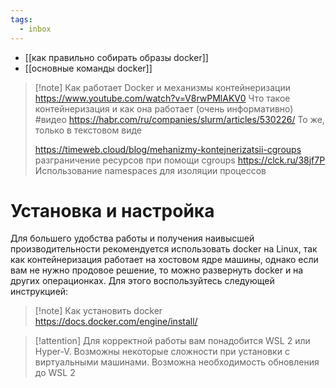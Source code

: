 ```yaml
---
tags:
  - inbox
---
```

- [[как правильно собирать образы docker]]
- [[основные команды docker]]

>[!note] Как работает Docker и механизмы контейнеризации
>https://www.youtube.com/watch?v=V8rwPMlAKV0 Что такое контейнеризация и как она работает (очень информативно) #видео 
>https://habr.com/ru/companies/slurm/articles/530226/ То же, только в текстовом виде
>
>https://timeweb.cloud/blog/mehanizmy-kontejnerizatsii-cgroups разграничение ресурсов при помощи cgroups 
>https://clck.ru/38jf7P Использование namespaces для изоляции процессов

# Установка и настройка

Для большего удобства работы и получения наивысшей производительности рекомендуется использовать docker на Linux, так как контейнеризация работает на хостовом ядре машины, однако если вам не нужно продовое решение, то можно развернуть docker и на других операционках. Для этого воспользуйтесь следующей инструкцией: 

>[!note]  Как установить docker
>https://docs.docker.com/engine/install/

>[!attention] Для корректной работы вам понадобится WSL 2 или Hyper-V. Возможны некоторые сложности при установки с виртуальными машинами. Возможна необходимость обновления до WSL 2
